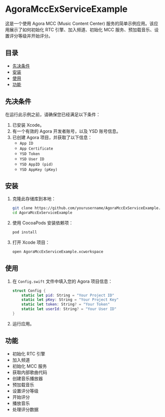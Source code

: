 # AgoraMccExServiceExample

这是一个使用 Agora MCC (Music Content Center) 服务的简单示例应用。该应用展示了如何初始化 RTC 引擎、加入频道、初始化 MCC 服务、预加载音乐、设置评分等级并开始评分。

## 目录

- [先决条件](#先决条件)
- [安装](#安装)
- [使用](#使用)
- [功能](#功能)

## 先决条件

在运行此示例之前，请确保您已经满足以下条件：

1. 已安装 Xcode。
2. 有一个有效的 Agora 开发者账号，以及 YSD 账号信息。
3. 已创建 Agora 项目，并获取了以下信息：
   - `App ID`
   - `App Certificate`
   - `YSD Token`
   - `YSD User ID`
   - `YSD AppID (pid)`
   - `YSD AppKey (pKey)`

## 安装

1. 克隆此存储库到本地：

    ```bash
    git clone https://github.com/yourusername/AgoraMccExServiceExample.git
    cd AgoraMccExServiceExample
    ```

2. 使用 CocoaPods 安装依赖项：

    ```bash
    pod install
    ```

3. 打开 Xcode 项目：

    ```bash
    open AgoraMccExServiceExample.xcworkspace
    ```

## 使用

1. 在 `Config.swift` 文件中填入您的 Agora 项目信息：

    ```swift
    struct Config {
        static let pid: String = "Your Project ID"
        static let pKey: String = "Your Project Key"
        static let token: String? = "Your Token"
        static let userId: String? = "Your User ID"
    }
    ```

2. 运行应用。

## 功能

- 初始化 RTC 引擎
- 加入频道
- 初始化 MCC 服务
- 获取内部歌曲代码
- 创建音乐播放器
- 预加载音乐
- 设置评分等级
- 开始评分
- 播放音乐
- 处理评分数据
